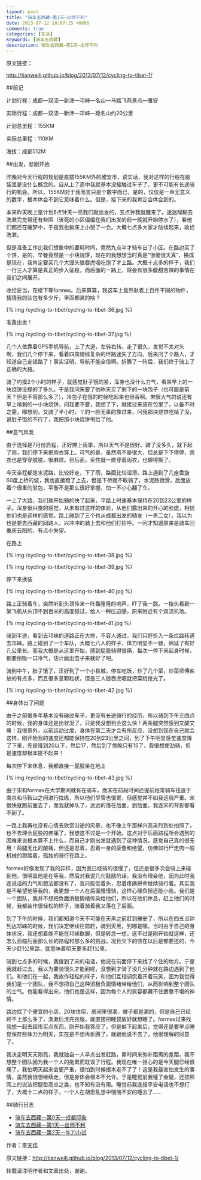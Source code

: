 ```yaml
---
layout: post
title: "骑车去西藏—第1天—出师不利"
date: 2013-07-12 18:07:15 +0800
comments: true
categories: [生活]
keywords: [骑车去西藏]
description: 骑车去西藏—第1天—出师不利
---
```


<!--more-->
原文链接：

<http://tianweili.github.io/blog/2013/07/12/cycling-to-tibet-1/>

##前记

计划行程：成都—双流—新津—邛崃—名山—马踏飞燕景点—雅安

实际行程：成都—双流—新津—邛崃—距名山约20公里

计划总里程：155KM

实际总里程：110KM

海拔：成都512M

##出发，悲剧开始

昨晚对今天行程的规划是直插155KM外的雅安市，说实话，我对这样的行程在脑袋里是没什么概念的。自从上了高中我就基本没接触过车子了，更不可能有长途骑行的机会。所以，155KM对于我而言只是个数字而已，是的，仅仅是一串无意义的数字，根本体会不到它意味着什么。但是，接下来的我肯定会体会到的。

本来昨天晚上是计划6点钟天一亮我们就出发的，五点钟我就醒来了，迷迷糊糊去洗漱完觉得还有些困（该死的小区偏偏在我们出发的前一晚就开始停水了），看他们都还在睡梦中，于是我也躺床上小憩了一会。大概七点多大家才陆续起来，收拾洗漱。

但是准备工作比我们想象中的要耗时间，竟然九点半才骑车出了小区。在路边买了个饼，是的，早餐竟然是一小块烧饼，现在的我想想当时真是“很傻很天真”，换成是现在，我肯定要买几个大馒头狼吞虎咽吃饱了才上路。大概十点多的样子，我们一行三人才算是真正的步入征程，而后面的一路上，将会有很多酸甜苦辣的事情在我们之间展开。

收拾妥当，在楼下等formes。后来算算，我这车上竟然驮着上百件不同的物件，猜猜我的驮包有多少斤，里面都装的啥？ 

{% img /cycling-to-tibet/cycling-to-tibet-36.jpg %}

准备出发！

{% img /cycling-to-tibet/cycling-to-tibet-37.jpg %}

几个人依靠着GPS手机导航，上了大道，左转右转。走了很久，发觉不太对头啊，我们几个停下来，看着四周错综复杂的环路迷失了方向，后来问了个路人，才知道自己走错路了！事实证明，导航不能全信啊。折腾了一阵后，我们终于骑上了正确的大路。

骑了约摸2个小时的样子，就感觉肚子饿的紧，浑身也没什么力气，看来早上的一块烧饼没撑的了多久。于是我问宋要了他昨天买了剩下的一块包子（也可能是前天？但是不管那么多了），冷包子在饿的时候吃起来也很香啊。宋很大气的说还有早上啃剩的一小块烧饼，问我要不要，我想了下，就接过来装在包里了，以备不时之需。哪想到，又骑了半小时，丫的一脸无辜的靠过来，问我那块烧饼吃掉了没，说肚子饿的不行了，我把那小块烧饼甩给了他。

##意气风发

由于选择是7月份启程，正好摊上雨季，所以天气不是很好。骑了没多久，就下起了雨，我们停下来把雨衣穿上。可气的是，虽然雨不是很大，但总是下下停停，雨衣也是穿穿脱脱，很麻烦。到后面，索性就一直穿着雨衣，也懒得换了。

今天全程都是水泥路，比较好走，下了雨，路面比较湿滑。路上遇到了几座盘旋60度上桥的坡，我也直接蹬了上去，但是下桥就不敢骑了，水泥路很滑，后面放着个很重的驮包，平衡不是那么很好掌握，怕一不小心翻了车。

一上了大路，我们就开始骑的快了起来，平路上时速基本保持在20到23公里的样子。浑身很兴奋的感觉，从未有过这样的体验，从他们露出来的开心的脸庞，相信他们也是这样的感觉。路上碰到了三个也从成都出发的骑友（一男二女），我以为也是要去西藏的同路人，兴冲冲的骑上去和他们打招呼。一问才知道原来是骑车回重庆云阳的，有点小失望。

在路上

{% img /cycling-to-tibet/cycling-to-tibet-38.jpg %}

{% img /cycling-to-tibet/cycling-to-tibet-39.jpg %}

停下来换装

{% img /cycling-to-tibet/cycling-to-tibet-40.jpg %}

路上正骑着车，突然听到头顶传来一阵轰隆隆的响声，吓了我一跳。一抬头看到一架飞机从头顶不到百米的高度掠过，给人一种压迫感，原来附近有个双流机场。

{% img /cycling-to-tibet/cycling-to-tibet-41.jpg %}

骑到半途，看到去邛崃的道路正在大修，不容人通过，我们只好折入一条烂路转道去邛崃。路上碰到了一个车队，大概七八人的样子，体力明显不一致，绵延了有好几公里长。而我大概是从这里开始，感到屁股骑得很痛，每次一停下来起身时候，都要倒吸一口冷气，估计磨出茧子来就好了吧。

骑到中午，肚子饿了，正好到了一个小县城，停车吃饭，炒了几个菜，炒菜师傅盐放的有点多，而且很多呈颗粒状，但是三人狼吞虎咽就把菜给抢光了。

{% img /cycling-to-tibet/cycling-to-tibet-42.jpg %}

##身体出了问题

由于之前很多年基本没有碰过车子，更没有长途骑行的经历，所以骑到下午三四点的时候，我的身体还是出状况了，只是我没想到会这么快！两条腿突然感到又酸又痛！我很意外，以前运动过度，身体在第二天才会有所反应，没想到现在自己就会这样。刚开始我的速度还都能保持在20到23公里之间，到了下午明显感觉速度降了下来，先是降到20以下，然后17，然后到了傍晚只有15了，我很想使劲骑，但是速度却根本提不起来！

每次停下来休息，我都直接一屁股坐在地上

{% img /cycling-to-tibet/cycling-to-tibet-43.jpg %}

由于宋和formes在大学期间就有在骑车，而宋在前段时间还提前经常骑车往返于南京和马鞍山之间进行拉练，所以他们尽管也很累，但感觉并不如我这般严重。宋很快就跑前面去了，而我就掉队了，远远的落在后面。到后面，我连宋的背影都看不到了。

一路上我再也没有心情去欣赏沿途的风景，也不像上午那样兴高采烈到处拍照了，也不去理会屁股的疼痛了，我想这不过是一个开始，这点对于后面路程所会遇到的困难来说根本算不上什么，而自己才刚出发就遇到了这种情况，感觉自己真的很无用！两腿无比的酸痛，但还是忍着，忍着一身的疲惫和绝望，仿佛如行尸走肉一般机械的蹬踏着，孤独的骑行在路上。

formes好像发现了我的异样，因为我已经骑的很慢了，但还是很多次会骑上来碰到他，很明显他是在等我，然后对我说几句鼓励的话。我没有理会他，因为此时我连说话的力气和想法都没有了，我只能低着头，忍着疼痛拼命继续骑行着。其实我是不希望他等我的，我更想一个人在后面慢慢骑，这样心理负担还能小些。我们是一个团队，我并不想把负面消极情绪传染给他们，所以在他们休息，赶上他们的时候，我都装作很轻松的样子，骑着骑着我又落在了后面。

到了下午的时候，我们都知道今天不可能在天黑之前赶到雅安了，所以在四五点钟到达邛崃的时候，我们决定继续往前赶，骑到天黑，到哪是哪。当时由于自己的身体状况，我还想着能不能在邛崃歇脚，但是转念一想，这不过是刚开始就这样，还怎么面临后面那么长的路程和那么多的挑战，况且欠下的债在以后是都要还的，今天少赶1公里路，就意味着明天要多赶1公里。

骑到七点多的时候，我接到了宋的电话，他说在前面停下来找了个住的地方。于是我就赶过去，我以为要骑很久才能到呢，没想到才骑了没几分钟就在路边遇到了他们。和他们在一起，我故作轻松的样子，和他们互相调侃着开着玩笑，因为我觉得我们是一个团队，我不想把自己这种消极负面情绪带给他们，从而影响到整个团队的士气。也能看得出来，他们也是这样，因为每个人的笑容都藏不住疲惫不堪的神情。

路边找了个便宜的小店，20块住宿，房间里很潮，被子都是潮的，但是自己已经顾不上那么多了，洗漱后洗完衣服，就直接把睡袋放好就想睡了。formes过来找我想一起去超市买点东西，刚开始我答应了，但是躺下起来后，觉得还是要早点睡觉保存些体力为明天，实在是不想再折腾了，就跟他说不去了，他很理解的同意了。

我决定明天天刚亮，我就独自一人早点出发赶路，靠时间来弥补距离的差距，我不想整个团队因为我一个人的拖累而耽误了行程。我现在唯一担心的是今天腿已经很痛了，我怕明天起来会更严重，很怕到时候根本走不了了！这是我最害怕发生的事情，虽然我很想继续走，但是身体会根本不允许。于是睡觉前我锤了会腿，还按照网上的说法把腿垫高点之类，也不知有没有用。睡觉前我连报平安电话也不想打了，大概十二点的样子，一个人在胡思乱想中惴惴不安的睡去了……

##骑行日志

* [骑车去西藏—第0天—成都印象](http://tianweili.github.io/blog/2013/03/11/cycling-to-tibet-0/)
* [骑车去西藏—第1天—出师不利](http://tianweili.github.io/blog/2013/07/12/cycling-to-tibet-1/)
* [骑车去西藏—第2天—牛刀小试](http://tianweili.github.io/blog/2013/07/13/cycling-to-tibet-2/)


作者：[李天炜](http://tianweili.github.io/)

原文链接：<http://tianweili.github.io/blog/2013/07/12/cycling-to-tibet-1/>

转载请注明作者和文章出处，谢谢。